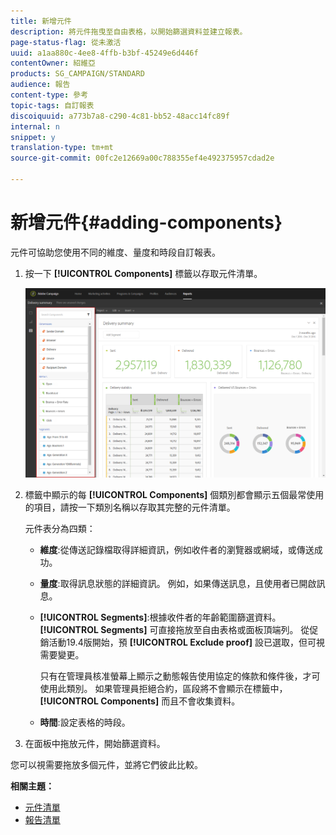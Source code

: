 ```yaml
---
title: 新增元件
description: 將元件拖曳至自由表格，以開始篩選資料並建立報表。
page-status-flag: 從未激活
uuid: a1aa880c-4ee8-4ffb-b3bf-45249e6d446f
contentOwner: 紹維亞
products: SG_CAMPAIGN/STANDARD
audience: 報告
content-type: 參考
topic-tags: 自訂報表
discoiquuid: a773b7a8-c290-4c81-bb52-48acc14fc89f
internal: n
snippet: y
translation-type: tm+mt
source-git-commit: 00fc2e12669a00c788355ef4e492375957cdad2e

---
```



# 新增元件{#adding-components}

元件可協助您使用不同的維度、量度和時段自訂報表。

1. 按一下 **[!UICONTROL Components]** 標籤以存取元件清單。

   ![](assets/dynamic_report_components.png)

1. 標籤中顯示的每 **[!UICONTROL Components]** 個類別都會顯示五個最常使用的項目，請按一下類別名稱以存取其完整的元件清單。

   元件表分為四類：

   * **維度**:從傳送記錄檔取得詳細資訊，例如收件者的瀏覽器或網域，或傳送成功。
   * **量度**:取得訊息狀態的詳細資訊。 例如，如果傳送訊息，且使用者已開啟訊息。
   * **[!UICONTROL Segments]**:根據收件者的年齡範圍篩選資料。 **[!UICONTROL Segments]** 可直接拖放至自由表格或面板頂端列。 從促銷活動19.4版開始，預 **[!UICONTROL Exclude proof]** 設已選取，但可視需要變更。

      只有在管理員核准螢幕上顯示之動態報告使用協定的條款和條件後，才可使用此類別。 如果管理員拒絕合約，區段將不會顯示在標籤中， **[!UICONTROL Components]** 而且不會收集資料。

   * **時間**:設定表格的時段。

1. 在面板中拖放元件，開始篩選資料。

您可以視需要拖放多個元件，並將它們彼此比較。

**相關主題：**

* [元件清單](../../reporting/using/list-of-components-.md)
* [報告清單](../../reporting/using/defining-the-report-period.md)

